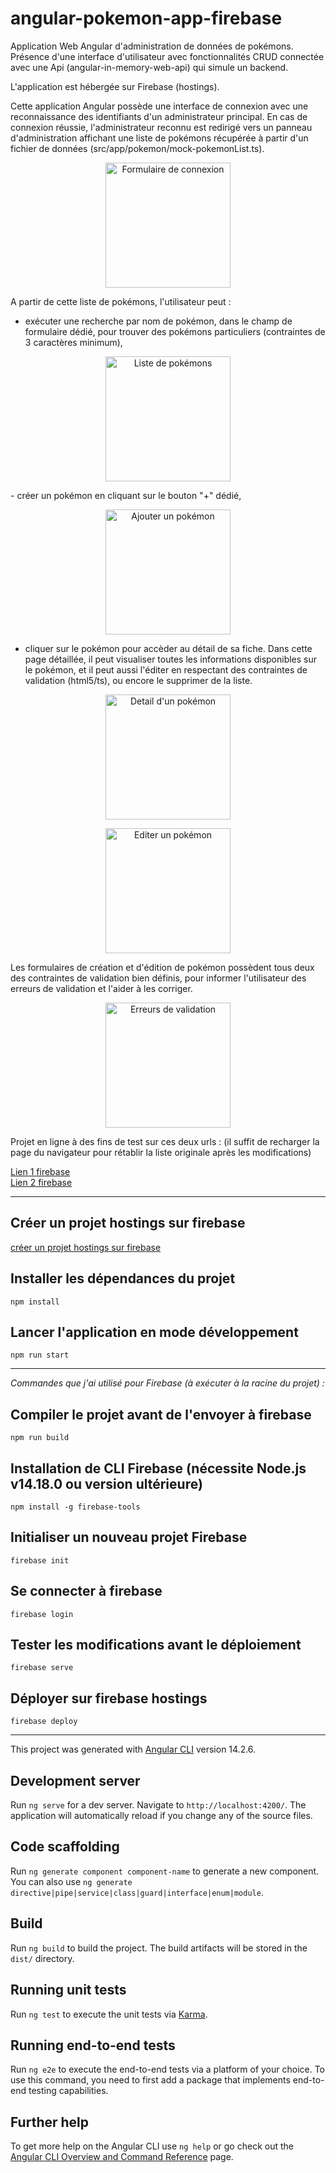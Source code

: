 # angular-pokemon-app-firebase

Application Web Angular d'administration de données de pokémons. Présence d'une interface d'utilisateur avec fonctionnalités CRUD connectée avec une Api (angular-in-memory-web-api) qui simule un backend.  

L'application est hébergée sur Firebase (hostings).

Cette application Angular possède une interface de connexion avec une reconnaissance des identifiants d'un administrateur principal. En cas de connexion réussie, l'administrateur reconnu est redirigé vers un panneau d'administration affichant une liste de pokémons récupérée à partir d'un fichier de données (src/app/pokemon/mock-pokemonList.ts).
<p align="center">
<img src="https://samsara.live/images/pokemon/angular/login.jpg" alt="Formulaire de connexion" height="200">
</p>
A partir de cette liste de pokémons, l'utilisateur peut :

- exécuter une recherche par nom de pokémon, dans le champ de formulaire dédié, pour trouver des pokémons particuliers (contraintes de 3 caractères minimum),
<p align="center">
<img src="https://samsara.live/images/pokemon/angular/pokemons.jpg" alt="Liste de pokémons" height="200">
</p>
- créer un pokémon en cliquant sur le bouton "+" dédié,
<p align="center">
<img src="https://samsara.live/images/pokemon/angular/add.jpg" alt="Ajouter un pokémon" height="200">
</p>

- cliquer sur le pokémon pour accèder au détail de sa fiche. Dans cette page détaillée, il peut visualiser toutes les informations disponibles sur le pokémon, et il peut aussi l'éditer en respectant des contraintes de validation (html5/ts), ou encore le supprimer de la liste.  
<p align="center">
<img src="https://samsara.live/images/pokemon/angular/pokemon_detail.jpg" alt="Detail d'un pokémon" height="200">
</p>
<p align="center">
<img src="https://samsara.live/images/pokemon/angular/edit.jpg" alt="Editer un pokémon" height="200">
</p>
Les formulaires de création et d'édition de pokémon possèdent tous deux des contraintes de validation bien définis, pour informer l'utilisateur des erreurs de validation et l'aider à les corriger.
<p align="center">
<img src="https://samsara.live/images/pokemon/angular/validation_error.jpg" alt="Erreurs de validation" height="200">
</p>
Projet en ligne à des fins de test sur ces deux urls :
(il suffit de recharger la page du navigateur pour rétablir la liste originale après les modifications)  

[Lien 1 firebase](https://ng-pokemon-app-8fdec.firebaseapp.com)  
[Lien 2 firebase](https://ng-pokemon-app-8fdec.web.app)  

 --- 
 
## Créer un projet hostings sur firebase

[créer un projet hostings sur firebase](https://firebase.google.com/docs/web/setup)

## Installer les dépendances du projet

`npm install`

## Lancer l'application en mode développement

`npm run start`

--- 

*Commandes que j'ai utilisé pour Firebase (à exécuter à la racine du projet) :*  

## Compiler le projet avant de l'envoyer à firebase

`npm run build`

## Installation de CLI Firebase (nécessite Node.js v14.18.0 ou version ultérieure) 

`npm install -g firebase-tools`

## Initialiser un nouveau projet Firebase 

`firebase init`

## Se connecter à firebase 

`firebase login`
  

## Tester les modifications avant le déploiement 

`firebase serve`

## Déployer sur firebase hostings 
  
`firebase deploy`

--- 

This project was generated with [Angular CLI](https://github.com/angular/angular-cli) version 14.2.6.

## Development server

Run `ng serve` for a dev server. Navigate to `http://localhost:4200/`. The application will automatically reload if you change any of the source files.

## Code scaffolding

Run `ng generate component component-name` to generate a new component. You can also use `ng generate directive|pipe|service|class|guard|interface|enum|module`.

## Build

Run `ng build` to build the project. The build artifacts will be stored in the `dist/` directory.

## Running unit tests

Run `ng test` to execute the unit tests via [Karma](https://karma-runner.github.io).

## Running end-to-end tests

Run `ng e2e` to execute the end-to-end tests via a platform of your choice. To use this command, you need to first add a package that implements end-to-end testing capabilities.

## Further help

To get more help on the Angular CLI use `ng help` or go check out the [Angular CLI Overview and Command Reference](https://angular.io/cli) page.

